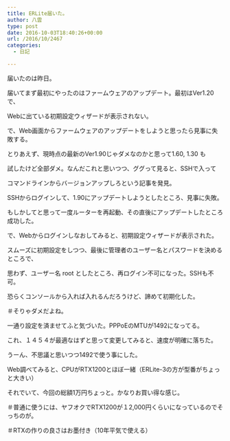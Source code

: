```yaml
---
title: ERLite届いた。
author: 八雲
type: post
date: 2016-10-03T18:40:26+00:00
url: /2016/10/2467
categories:
  - 日記

---
```

届いたのは昨日。

届いてまず最初にやったのはファームウェアのアップデート。最初はVer1.20で、
  
Webに出ている初期設定ウィザードが表示されない。

で、Web画面からファームウェアのアップデートをしようと思ったら見事に失敗する。
  
とりあえず、現時点の最新のVer1.90じゃダメなのかと思って1.60, 1.30 も
  
試したけど全部ダメ。なんだこれと思いつつ、ググって見ると、SSHで入って
  
コマンドラインからバージョンアップしろという記事を発見。

SSHからログインして、1.90にアップデートしようとしたところ、見事に失敗。
  
もしかしてと思って一度ルーターを再起動、その直後にアップデートしたところ成功した。

で、Webからログインしなおしてみると、初期設定ウィザードが表示された。
  
スムーズに初期設定をしつつ、最後に管理者のユーザー名とパスワードを決めるところで、
  
思わず、ユーザー名 root としたところ、再ログイン不可になった。SSHも不可。
  
恐らくコンソールから入れば入れるんだろうけど、諦めて初期化した。
  
＃そりゃダメだよね。

一通り設定を済ませてふと気づいた。PPPoEのMTUが1492になってる。
  
これ、１４５４が最適なはずと思って変更してみると、速度が明確に落ちた。
  
うーん、不思議と思いつつ1492で使う事にした。

Web調べてみると、CPUがRTX1200とほぼ一緒（ERLite-3の方が型番がちょっと大きい）
  
それでいて、今回の総額1万円ちょっと。かなりお買い得な感じ。
  
＃普通に使うには、ヤフオクでRTX1200が１2,000円くらいになっているのでそっちのが。
  
＃RTXの作りの良さはお墨付き（10年平気で使える）